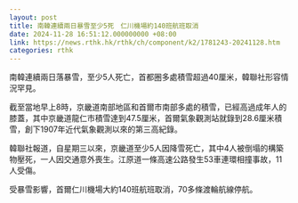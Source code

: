```yaml
---
layout: post
title: 南韓連續兩日暴雪至少5死　仁川機場約140班航班取消
date: 2024-11-28 16:51:12.000000000 +08:00
link: https://news.rthk.hk/rthk/ch/component/k2/1781243-20241128.htm
categories: rthk
---
```


南韓連續兩日落暴雪，至少5人死亡，首都圈多處積雪超過40厘米，韓聯社形容情況罕見。

截至當地早上8時，京畿道南部地區和首爾市南部多處的積雪，已經高過成年人的膝蓋，其中京畿道龍仁市積雪達到47.5厘米，首爾氣象觀測站就錄到28.6厘米積雪，創下1907年近代氣象觀測以來的第三高紀錄。

韓聯社報道，自星期三以來，京畿道至少5人因降雪死亡，其中4人被倒塌的構築物壓死，一人因交通意外喪生。江原道一條高速公路發生53車連環相撞事故，11人受傷。

受暴雪影響，首爾仁川機場大約140班航班取消，70多條渡輪航線停航。
